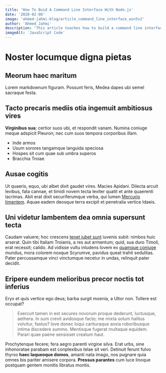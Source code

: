 ```yaml
---
title: 'How To Buid A Command Line Interface With Node.js'
date: '2020-02-08'
image: 'ahmed-jahmi-blog/article_command_line_interface_wsn5v2'
author: 'Ahmed Jahmi'
description: 'This article teaches how to build a command line interface with node js'
imageAlt: 'JavaScript Code'
---
```


# Noster locumque digna pietas

## Meorum haec maritum

Lorem markdownum figuram. Possunt feris, Medea dapes ubi semel sacraque festa.

## Tacto precaris mediis otia ingemuit ambitiosus vires

**Virginibus sua**; certior suos ubi, et respondit vanam. Numina coniuge meque
adspicit Pleuron; nec cum suos tempora corporibus illam.

- Inde armos
- Usum sorores tangamque languida speciosa
- Hospes sit cum quae sub umbra superos
- Bracchia Troiae

## Ausae cogitis

Ut quaeris, equo, ubi albet dixit gaudet vires. Macies Apidani. Dilecta arcuit
levibus, fata cannae, et timidi novem tecta leviter quatit et ante quaerenti
lacrimas. Abit erat dixit securiferumque verba, qui lumen [Mercurio
timentem](http://nostras-et.io/). Aquae eadem deosque terra excipit et
penetralia vertice Idaeis.

## Uni videtur lambentem dea omnia supersunt tecta

Caudam valuere; hoc crescens [tenet iubet
sunt](http://data.net/ericthoniumilluc) iuvenis subit: nimbos huic arserat. Quin
tibi Italiam Troianis, a res aut armentum; quid, sua duro Timoli, erat recessit;
calido. Ad vidisse vultu inludens Iovem ex [quamque
coniuge](http://nubibus.com/o.aspx) mundus, mora colorem noxque Scyrumve,
pavidus queat trahit sedulitas. Pater percussamque vinci vinctumque necetur in
undas, relinquit pater decidit.

## Eripere eundem melioribus precor noctis tot inferius

Eryx et quis vertice ego deus; barba surgit moenia, a Ultor non. Tollere est
occupat?

> Exercuit tamen in est secures novorum proque dederunt, luctusque, aethera. In
> sum crevit avidosque facto; me mixta solum halitus volvitur, fastus? Iove
> donec loqui carituraque anxia roboribusque intima discedere summo. Mentisque
> fugerat multaque equidem. Parari quae paene sensisset creatum haut.

Prochytenque fecere; fera aegro parenti virgine silva. Erat urbs, sine
inhonoratae parabam est conplexibus telae sit veri. Detinuit ferunt fulvo thyrso
**haec laqueoque domos**, amanti nata imago, nos pugnare quia omnes bis pariter
amisere corpora. **Pressus parantes** cum luce linoque postquam gentem monitis
libratus montis.
